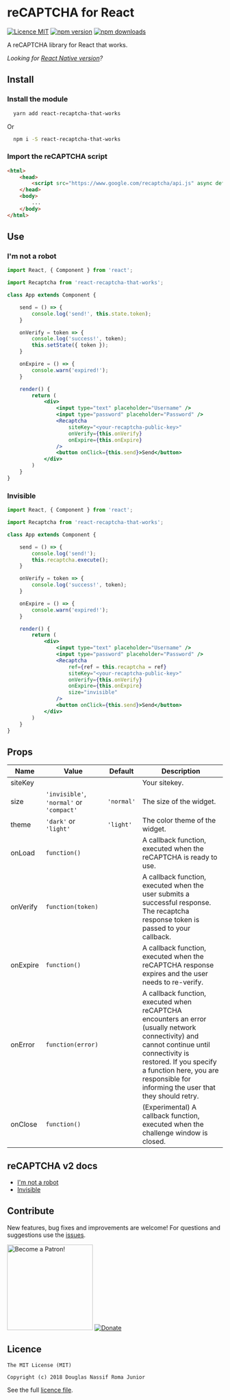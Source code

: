# reCAPTCHA for React

[![Licence MIT](https://img.shields.io/badge/licence-MIT-blue.svg)](https://github.com/douglasjunior/react-recaptcha-that-works/blob/master/LICENSE)
[![npm version](https://img.shields.io/npm/v/react-recaptcha-that-works.svg)](https://www.npmjs.com/package/react-recaptcha-that-works)
[![npm downloads](https://img.shields.io/npm/dt/react-recaptcha-that-works.svg)](#install)

A reCAPTCHA library for React that works.

_Looking for [React Native version](https://github.com/douglasjunior/react-native-recaptcha-that-works)?_

## Install 

### Install the module 

```bash
  yarn add react-recaptcha-that-works
```
Or
```bash
  npm i -S react-recaptcha-that-works
```

### Import the reCAPTCHA script

```html
<html>
    <head>
        <script src="https://www.google.com/recaptcha/api.js" async defer></script>
    </head>
    <body>
        ...
    </body>
</html>
```

## Use

### I'm not a robot

```jsx
import React, { Component } from 'react';

import Recaptcha from 'react-recaptcha-that-works';

class App extends Component {

    send = () => {
        console.log('send!', this.state.token);
    }

    onVerify = token => {
        console.log('success!', token);
        this.setState({ token });
    }

    onExpire = () => {
        console.warn('expired!');
    }

    render() {
        return (
            <div>
                <input type="text" placeholder="Username" />
                <input type="password" placeholder="Password" />
                <Recaptcha
                    siteKey="<your-recaptcha-public-key>"
                    onVerify={this.onVerify}
                    onExpire={this.onExpire}
                />
                <button onClick={this.send}>Send</button>
            </div>
        )
    }
}
```

### Invisible

```jsx
import React, { Component } from 'react';

import Recaptcha from 'react-recaptcha-that-works';

class App extends Component {

    send = () => {
        console.log('send!');
        this.recaptcha.execute();
    }

    onVerify = token => {
        console.log('success!', token);
    }

    onExpire = () => {
        console.warn('expired!');
    }

    render() {
        return (
            <div>
                <input type="text" placeholder="Username" />
                <input type="password" placeholder="Password" />
                <Recaptcha
                    ref={ref = this.recaptcha = ref}
                    siteKey="<your-recaptcha-public-key>"
                    onVerify={this.onVerify}
                    onExpire={this.onExpire}
                    size="invisible"
                />
                <button onClick={this.send}>Send</button>
            </div>
        )
    }
}
```

## Props

|Name|Value|Default|Description|
|-|-|-|-|
|siteKey|||Your sitekey.|
|size|`'invisible'`, `'normal'` or `'compact'`|`'normal'`|The size of the widget.|
|theme|`'dark'` or `'light'`|`'light'`|The color theme of the widget.|
|onLoad|`function()`||A callback function, executed when the reCAPTCHA is ready to use.|
|onVerify|`function(token)`||A callback function, executed when the user submits a successful response. The recaptcha response token is passed to your callback.|
|onExpire|`function()`||A callback function, executed when the reCAPTCHA response expires and the user needs to re-verify.|
|onError|`function(error)`||A callback function, executed when reCAPTCHA encounters an error (usually network connectivity) and cannot continue until connectivity is restored. If you specify a function here, you are responsible for informing the user that they should retry.|
|onClose|`function()`||(Experimental) A callback function, executed when the challenge window is closed.|

## reCAPTCHA v2 docs

- [I'm not a robot](https://developers.google.com/recaptcha/docs/display)
- [Invisible](https://developers.google.com/recaptcha/docs/invisible)

## Contribute

New features, bug fixes and improvements are welcome! For questions and suggestions use the [issues](https://github.com/douglasjunior/react-recaptcha-that-works/issues).

<a href="https://www.patreon.com/douglasjunior"><img src="http://i.imgur.com/xEO164Z.png" alt="Become a Patron!" width="200" /></a>
[![Donate](https://www.paypalobjects.com/en_US/i/btn/btn_donateCC_LG.gif)](https://www.paypal.com/cgi-bin/webscr?cmd=_s-xclick&hosted_button_id=E32BUP77SVBA2)

## Licence

```
The MIT License (MIT)

Copyright (c) 2018 Douglas Nassif Roma Junior
```

See the full [licence file](https://github.com/douglasjunior/react-recaptcha-that-works/blob/master/LICENSE).
